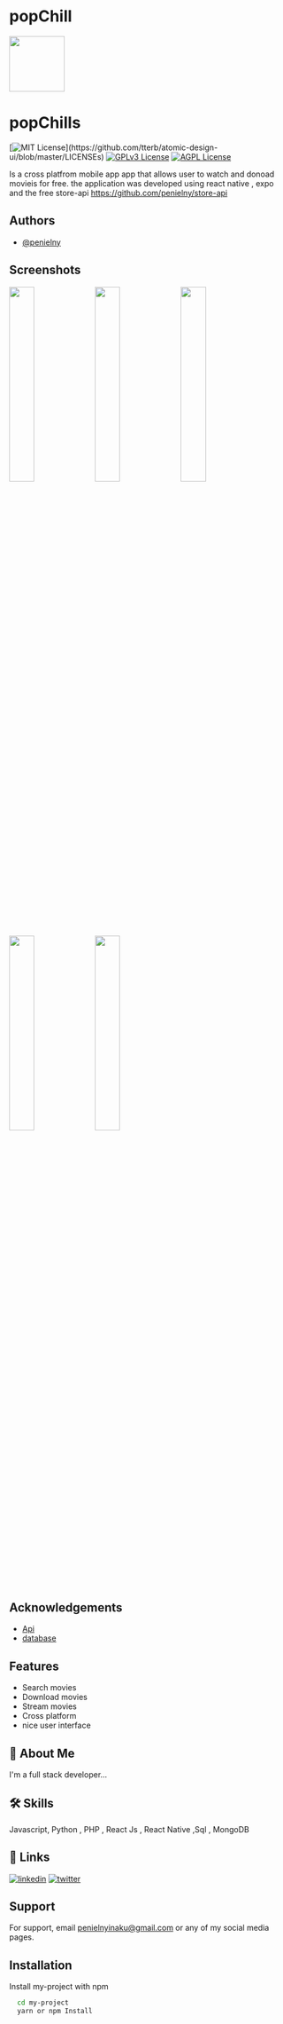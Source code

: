 # popChill
<img src="https://raw.githubusercontent.com/penielny/popChill/main/assets/favicon.png" width="100">


# popChills
[![MIT License](https://img.shields.io/apm/l/atomic-design-ui.svg?)](https://github.com/tterb/atomic-design-ui/blob/master/LICENSEs) 
[![GPLv3 License](https://img.shields.io/badge/License-GPL%20v3-yellow.svg)](https://opensource.org/licenses/)
[![AGPL License](https://img.shields.io/badge/license-AGPL-blue.svg)](http://www.gnu.org/licenses/agpl-3.0)


Is a cross platfrom mobile app app that allows user to watch and donoad movieis for free.
the application was developed using react native , expo and the free store-api https://github.com/penielny/store-api



## Authors

- [@penielny](https://github.com/penielny)


## Screenshots
<img src="https://raw.githubusercontent.com/penielny/popChill/main/screenshoot/IMG_1020.PNG" width="30%" >
<img src="https://raw.githubusercontent.com/penielny/popChill/main/screenshoot/IMG_1021.PNG" width="30%" >
<img src="https://raw.githubusercontent.com/penielny/popChill/main/screenshoot/IMG_1023.PNG" width="30%" >
<img src="https://raw.githubusercontent.com/penielny/popChill/main/screenshoot/IMG_1024.PNG" width="30%" >
<img src="https://raw.githubusercontent.com/penielny/popChill/main/screenshoot/IMG_1025.PNG" width="30%" >




## Acknowledgements

 - [Api](https://github.com/penielny/store-api)
 - [database](lightdl.xyz)



## Features

- Search movies
- Download movies
- Stream movies
- Cross platform
- nice user interface


## 🚀 About Me
I'm a full stack developer...


## 🛠 Skills
Javascript, Python , PHP , React Js , React Native ,Sql , MongoDB


## 🔗 Links
[![linkedin](https://img.shields.io/badge/linkedin-0A66C2?style=for-the-badge&logo=linkedin&logoColor=white)](https://gh.linkedin.com/in/peniel-nyinaku-39a242173)
[![twitter](https://img.shields.io/badge/twitter-1DA1F2?style=for-the-badge&logo=twitter&logoColor=white)](https://twitter.com/peniel_cgh)


## Support

For support, email penielnyinaku@gmail.com or any of my social media pages.


## Installation

Install my-project with npm

```bash
  cd my-project
  yarn or npm Install
```
    
